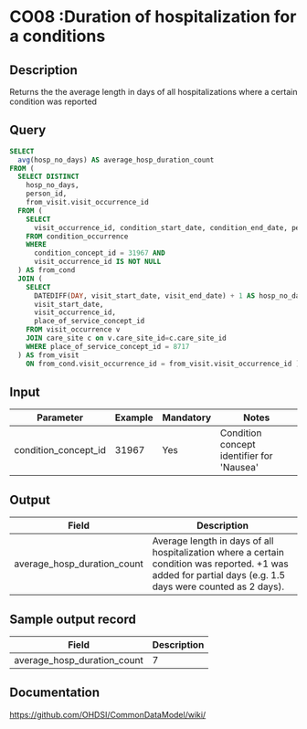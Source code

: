 # CO08 :Duration of hospitalization for a conditions

## Description
Returns the the average length in days of all hospitalizations where a certain condition was reported

## Query
```sql
SELECT
  avg(hosp_no_days) AS average_hosp_duration_count
FROM (
  SELECT DISTINCT
    hosp_no_days,
    person_id,
    from_visit.visit_occurrence_id
  FROM (
    SELECT
      visit_occurrence_id, condition_start_date, condition_end_date, person_id
    FROM condition_occurrence
    WHERE
      condition_concept_id = 31967 AND
      visit_occurrence_id IS NOT NULL
  ) AS from_cond
  JOIN (
    SELECT
      DATEDIFF(DAY, visit_start_date, visit_end_date) + 1 AS hosp_no_days,
      visit_start_date,
      visit_occurrence_id,
      place_of_service_concept_id
    FROM visit_occurrence v
    JOIN care_site c on v.care_site_id=c.care_site_id
    WHERE place_of_service_concept_id = 8717
  ) AS from_visit
    ON from_cond.visit_occurrence_id = from_visit.visit_occurrence_id );
```



## Input

|  Parameter |  Example |  Mandatory |  Notes |
| --- | --- | --- | --- |
| condition_concept_id | 31967 | Yes | Condition concept identifier for 'Nausea' |

## Output

|  Field |  Description |
| --- | --- |
| average_hosp_duration_count | Average length in days of all hospitalization where a certain condition was reported. +1 was added for partial days (e.g. 1.5 days were counted as 2 days). |

## Sample output record

| Field |  Description |
| --- | --- |
| average_hosp_duration_count | 7 |


## Documentation
https://github.com/OHDSI/CommonDataModel/wiki/
